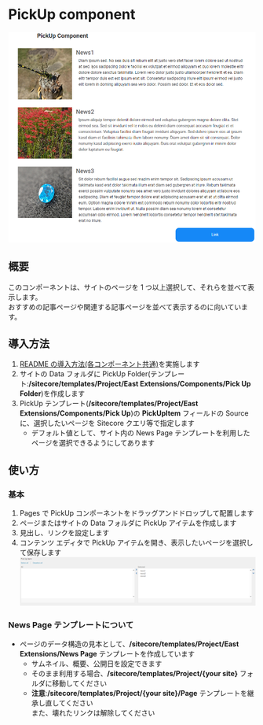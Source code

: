 # PickUp component

![PickUp component](/docs/images/PickUp.png)

## 概要

このコンポーネントは、サイトのページを 1 つ以上選択して、それらを並べて表示します。\
おすすめの記事ページや関連する記事ページを並べて表示するのに向いています。

## 導入方法

1. [README の導入方法(各コンポーネント共通)](../README_ja-JP.md#導入方法各コンポーネント共通)を実施します
1. サイトの Data フォルダに PickUp Folder(テンプレート:**/sitecore/templates/Project/East Extensions/Components/Pick Up Folder**)を作成します
1. PickUp テンプレート(**/sitecore/templates/Project/East Extensions/Components/Pick Up**)の **PickUpItem** フィールドの Source に、選択したいページを Sitecore クエリ等で指定します
   - デフォルト値として、サイト内の News Page テンプレートを利用したページを選択できるようにしてあります

## 使い方

### 基本

1. Pages で PickUp コンポーネントをドラッグアンドドロップして配置します
1. ページまたはサイトの Data フォルダに PickUp アイテムを作成します
1. 見出し、リンクを設定します
1. コンテンツ エディタで PickUp アイテムを開き、表示したいページを選択して保存します
   ![PickUp component config](/docs/images/PickUp_config.png)

### News Page テンプレートについて

- ページのデータ構造の見本として、**/sitecore/templates/Project/East Extensions/News Page** テンプレートを作成しています
  - サムネイル、概要、公開日を設定できます
  - そのまま利用する場合、**/sitecore/templates/Project/{your site}** フォルダに移動してください
  - **注意**:**/sitecore/templates/Project/{your site}/Page** テンプレートを継承し直してください\
    また、壊れたリンクは解除してください
